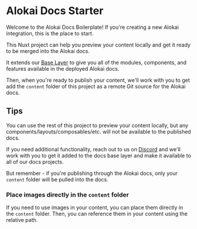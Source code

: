 # Alokai Docs Starter

Welcome to the Alokai Docs Boilerplate! If you're creating a new Alokai integration, this is the place to start.

This Nuxt project can help you preview your content locally and get it ready to be merged into the Alokai docs.

It extends our [Base Layer](https://docs.vuestorefront.io/community/contributing/docs/base-layer) to give you all of the modules, components, and features available in the deployed Alokai docs.

Then, when you're ready to publish your content, we'll work with you to get add the `content` folder of this project as a remote Git source for the Alokai docs.

## Tips

You can use the rest of this project to preview your content locally, but any components/layouts/composables/etc. will not be available to the published docs.

If you need additional functionality, reach out to us on [Discord](https://discord.vuestorefront.io) and we'll work with you to get it added to the docs base layer and make it available to all of our docs projects.

But remember - if you're publishing through the Alokai docs, only your `content` folder will be pulled into the docs.

### Place images directly in the `content` folder

If you need to use images in your content, you can place them directly in the `content` folder. Then, you can reference them in your content using the relative path.

